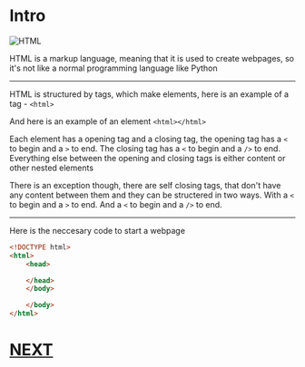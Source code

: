 # Intro

![HTML](https://img.17qq.com/images/mhsgsnffsky.jpeg)

HTML is a markup language, meaning that it is used to create webpages, so it's not like a normal programming language like Python

___

HTML is structured by tags, which make elements, here is an example of a tag - `<html>`

And here is an example of an element `<html></html>`

Each element has a opening tag and a closing tag, the opening tag has a `<` to begin and a `>` to end. The closing tag has a `<` to begin and a `/>` to end. Everything else between the opening and closing tags is either content or other nested elements

There is an exception though, there are self closing tags, that don't have any content between them and they can be structered in two ways. With a `<` to begin and a `>` to end. And a `<` to begin and a `/>` to end.

___

Here is the neccesary code to start a webpage

```html
<!DOCTYPE html>
<html>
	<head>

	</head>
	</body>

	</body>
</html>
```

# [NEXT](2.%20headings.md)